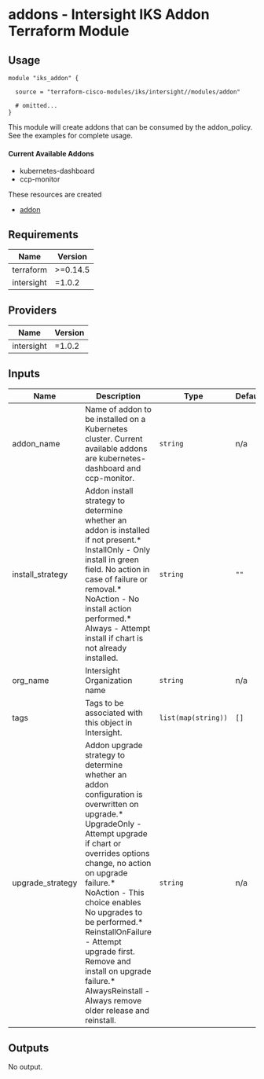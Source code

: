 # addons - Intersight IKS Addon Terraform Module

## Usage

```hcl
module "iks_addon" {

  source = "terraform-cisco-modules/iks/intersight//modules/addon"

  # omitted...
}
```

This module will create addons that can be consumed by the addon_policy.  See the examples for complete usage.

#### Current Available Addons
* kubernetes-dashboard
* ccp-monitor

These resources are created
* [addon](https://registry.terraform.io/providers/CiscoDevNet/intersight/latest/docs/resources/kubernetes_addon)


<!-- BEGINNING OF PRE-COMMIT-TERRAFORM DOCS HOOK -->
## Requirements

| Name | Version |
|------|---------|
| terraform | >=0.14.5 |
| intersight | =1.0.2 |

## Providers

| Name | Version |
|------|---------|
| intersight | =1.0.2 |

## Inputs

| Name | Description | Type | Default | Required |
|------|-------------|------|---------|:--------:|
| addon\_name | Name of addon to be installed on a Kubernetes cluster.  Current available addons are kubernetes-dashboard and ccp-monitor. | `string` | n/a | yes |
| install\_strategy | Addon install strategy to determine whether an addon is installed if not present.\* InstallOnly - Only install in green field. No action in case of failure or removal.\* NoAction - No install action performed.\* Always - Attempt install if chart is not already installed. | `string` | `""` | no |
| org\_name | Intersight Organization name | `string` | n/a | yes |
| tags | Tags to be associated with this object in Intersight. | `list(map(string))` | `[]` | no |
| upgrade\_strategy | Addon upgrade strategy to determine whether an addon configuration is overwritten on upgrade.\* UpgradeOnly - Attempt upgrade if chart or overrides options change, no action on upgrade failure.\* NoAction - This choice enables No upgrades to be performed.\* ReinstallOnFailure - Attempt upgrade first. Remove and install on upgrade failure.\* AlwaysReinstall - Always remove older release and reinstall. | `string` | n/a | yes |

## Outputs

No output.

<!-- END OF PRE-COMMIT-TERRAFORM DOCS HOOK -->